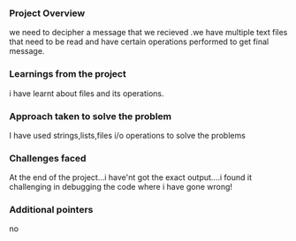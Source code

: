 ### Project Overview

 we need to decipher a message that we recieved .we have multiple text files that need to be read and have certain operations performed to get final message.


### Learnings from the project

 i have learnt about files and its operations.


### Approach taken to solve the problem

 I have used strings,lists,files i/o operations to solve the problems


### Challenges faced

 At the end of the project...i have'nt got the exact output....i found it challenging in debugging the code where i have  gone wrong!


### Additional pointers

 no


